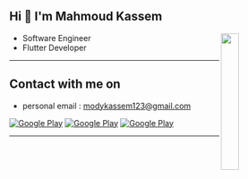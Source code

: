 <h2> Hi 👋 I'm Mahmoud Kassem </h2>

<img align='right' src="https://raw.githubusercontent.com/modykassem/modykassem/main/profile-img.png" align="right" width="25%">
 
- Software Engineer
- Flutter Developer 
<hr>






<h2> Contact with me on </h2>


- personal email : modykassem123@gmail.com


<p><a href="http://Wa.me/201224176036" target="_blank"><img alt="Google Play" src="https://img.shields.io/badge/whatsapp%20-128C7E.svg?style=for-the-badge&logo=whatsapp&logoColor=white" /></a> <a href="https://www.facebook.com/mahmoud.kassem.988711/" target="_blank"><img alt="Google Play" src="https://img.shields.io/badge/Facebook-4267B2.svg?style=for-the-badge&logo=facebook&logoColor=white" /></a> <a href="https://www.linkedin.com/in/mahmoud-kassem-a23152195/" target="_blank"><img alt="Google Play" src="https://img.shields.io/badge/linkedin-0077b5.svg?style=for-the-badge&logo=linkedin&logoColor=white" /></a> <p>

 
<hr>

<!--
**modykassem/modykassem** is a ✨ _special_ ✨ repository because its `README.md` (this file) appears on your GitHub profile.

Here are some ideas to get you started:

- 🔭 I’m currently working on ...
- 🌱 I’m currently learning ...
- 👯 I’m looking to collaborate on ...
- 🤔 I’m looking for help with ...
- 💬 Ask me about ...
- 📫 How to reach me: ...
- 😄 Pronouns: ...
- ⚡ Fun fact: ...
-->
